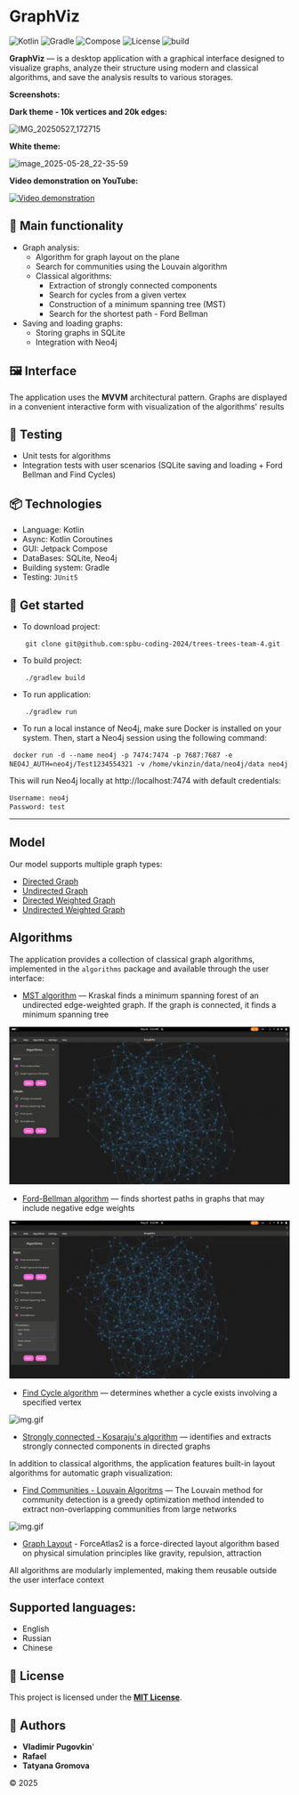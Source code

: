# GraphViz

![Kotlin](https://img.shields.io/badge/Kotlin-2.1.20-blue)
![Gradle](https://img.shields.io/badge/Gradle-8.8-brightgreen)
![Compose](https://img.shields.io/badge/Compose-1.8.0-orange)
![License](https://img.shields.io/badge/License-MIT-blue)
![build](https://img.shields.io/badge/build-passing-brightgreen)



**GraphViz** — is a desktop application with a graphical interface designed to visualize graphs, analyze their structure using modern and classical algorithms, and save the analysis results to various storages.

**Screenshots:**

**Dark theme - 10k vertices and 20k edges:**

![IMG_20250527_172715](https://github.com/user-attachments/assets/b814c39d-bece-489d-a311-72dbdacb182e)

**White theme:**

![image_2025-05-28_22-35-59](https://github.com/user-attachments/assets/7b37f661-eaa5-4f7c-a033-a92536e626ef)

**Video demonstration on YouTube:**

[![Video demonstration](https://img.youtube.com/vi/cyapdboouAI/0.jpg)](https://www.youtube.com/watch?v=cyapdboouAI)

## 🔧 Main functionality

- Graph analysis:
  - Algorithm for graph layout on the plane
  - Search for communities using the Louvain algorithm
  - Classical algorithms:
      - Extraction of strongly connected components
      - Search for cycles from a given vertex
      - Construction of a minimum spanning tree (MST)
      - Search for the shortest path - Ford Bellman
- Saving and loading graphs:
  - Storing graphs in SQLite
  - Integration with Neo4j

## 🖼 Interface

The application uses the **MVVM** architectural pattern. Graphs are displayed in a convenient interactive form with visualization of the algorithms' results

## 🧪 Testing

- Unit tests for algorithms 
- Integration tests with user scenarios (SQLite saving and loading + Ford Bellman and Find Cycles)

## 📦 Technologies

- Language: Kotlin
- Async: Kotlin Coroutines
- GUI: Jetpack Compose 
- DataBases: SQLite, Neo4j
- Building system: Gradle
- Testing: `JUnit5`

## 🚀 Get started

* To download project:
```
    git clone git@github.com:spbu-coding-2024/trees-trees-team-4.git
```
* To build project:
```
    ./gradlew build
```

* To run application:
```
    ./gradlew run
```
* To run a local instance of Neo4j, make sure Docker is installed on your system.
Then, start a Neo4j session using the following command:
```
 docker run -d --name neo4j -p 7474:7474 -p 7687:7687 -e NEO4J_AUTH=neo4j/Test1234554321 -v /home/vkinzin/data/neo4j/data neo4j
```
This will run Neo4j locally at http://localhost:7474 with default credentials:
```
Username: neo4j
Password: test
```

---

## Model
Our model supports multiple graph types:
* [Directed Graph](https://en.wikipedia.org/wiki/Directed_graph)
* [Undirected Graph](https://en.wikipedia.org/wiki/Graph_(discrete_mathematics))
* [Directed Weighted Graph](https://en.wikipedia.org/wiki/Graph_(discrete_mathematics)#Weighted_graph)
* [Undirected Weighted Graph](https://en.wikipedia.org/wiki/Graph_(discrete_mathematics)#Weighted_graph)

## Algorithms

The application provides a collection of classical graph algorithms, implemented in the `algorithms` package and available through the user interface:

* [MST algorithm](https://en.wikipedia.org/wiki/Minimum_spanning_tree) — Kraskal finds a minimum spanning forest of an undirected edge-weighted graph. If the graph is connected, it finds a minimum spanning tree

    
![img.gif](resources/MSTPreview.gif)
  
* [Ford-Bellman algorithm](https://en.wikipedia.org/wiki/Bellman%E2%80%93Ford_algorithm) — finds shortest paths in graphs that may include negative edge weights

  
![img.gif](resources/FordBellman.gif)
      
* [Find Cycle algorithm](https://en.wikipedia.org/wiki/Cycle_%28graph_theory%29#Algorithm) — determines whether a cycle exists involving a specified vertex
  
  
![img.gif](resources/findCycles.gif)
      
* [Strongly connected - Kosaraju's algorithm](https://en.wikipedia.org/wiki/Kosaraju%27s_algorithm) — identifies and extracts strongly connected components in directed graphs


In addition to classical algorithms, the application features built-in layout algorithms for automatic graph visualization:

* [Find Communities - Louvain Algoritms](https://github.com/JetBrains-Research/louvain) — The Louvain method for community detection is a greedy optimization method intended to extract non-overlapping communities from large networks

    
![img.gif](/resources/FindCommunities.gif)
      
* [Graph Layout](https://github.com/gephi/gephi/wiki/Force-Atlas-2) - ForceAtlas2 is a force-directed layout algorithm based on physical simulation principles like gravity, repulsion, attraction

All algorithms are modularly implemented, making them reusable outside the user interface context

## Supported languages:

  - English
  - Russian
  - Chinese


## 📄 License

This project is licensed under the [**MIT License**](LICENSE).

## 📌 Authors
- **Vladimir Pugovkin**'
- **Rafael**
- **Tatyana Gromova**

© 2025
